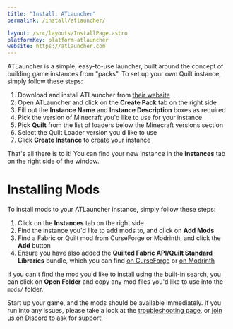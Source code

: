 ```yaml
---
title: "Install: ATLauncher"
permalink: /install/atlauncher/

layout: /src/layouts/InstallPage.astro
platformKey: platform-atlauncher
website: https://atlauncher.com
---
```


ATLauncher is a simple, easy-to-use launcher, built around the concept of building game instances from "packs". To set up your own Quilt instance, simply follow these steps:

1. Download and install ATLauncher from [their website](https://atlauncher.com)
2. Open ATLauncher and click on the **Create Pack** tab on the right side
3. Fill out the **Instance Name** and **Instance Description** boxes as required
4. Pick the version of Minecraft you'd like to use for your instance
5. Pick **Quilt** from the list of loaders below the Minecraft versions section
6. Select the Quilt Loader version you'd like to use
7. Click **Create Instance** to create your instance

That's all there is to it! You can find your new instance in the **Instances** tab on the right side of the window.

# Installing Mods

To install mods to your ATLauncher instance, simply follow these steps:

1. Click on the **Instances** tab on the right side
2. Find the instance you'd like to add mods to, and click on **Add Mods**
3. Find a Fabric or Quilt mod from CurseForge or Modrinth, and click the **Add** button
4. Ensure you have also added the **Quilted Fabric API/Quilt Standard Libraries** bundle, which you can find [on CurseForge](https://www.curseforge.com/minecraft/mc-mods/qsl) or [on Modrinth](https://modrinth.com/mod/qsl)

If you can't find the mod you'd like to install using the built-in search, you can click on **Open Folder** and copy any mod files you'd like to use into the `mods/` folder.

Start up your game, and the mods should be available immediately. If you run into any issues, please take a look at the [troubleshooting page](/en/usage/troubleshooting), or [join us on Discord](https://discord.quiltmc.org) to ask for support!
